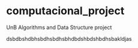 # computacional_project
UnB Algorithms and Data Structure project

dsbdbshdbhsbdhsbdhsbhdbdshbdshbdhsbakldjas